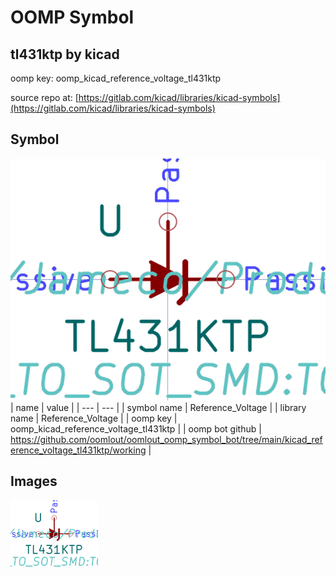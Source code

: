 # OOMP Symbol  
## tl431ktp  by kicad  
  
oomp key: oomp_kicad_reference_voltage_tl431ktp  
  
source repo at: [https://gitlab.com/kicad/libraries/kicad-symbols](https://gitlab.com/kicad/libraries/kicad-symbols)  
## Symbol  
  
[![working.png](working_600.png)](working.png)  
| name | value | 
| --- | --- | 
| symbol name | Reference_Voltage | 
| library name | Reference_Voltage | 
| oomp key | oomp_kicad_reference_voltage_tl431ktp | 
| oomp bot github | https://github.com/oomlout/oomlout_oomp_symbol_bot/tree/main/kicad_reference_voltage_tl431ktp/working | 
## Images  
  
[![working.png](working_140.png)](working.png)  
